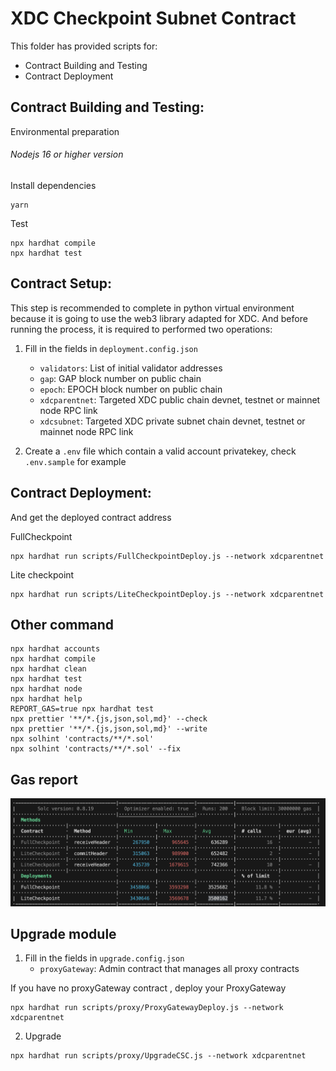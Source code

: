 # XDC Checkpoint Subnet Contract

This folder has provided scripts for:

- Contract Building and Testing
- Contract Deployment

## Contract Building and Testing:

Environmental preparation

###### Nodejs 16 or higher version

Install dependencies

```shell
yarn
```

Test

```shell
npx hardhat compile
npx hardhat test
```

## Contract Setup:

This step is recommended to complete in python virtual environment because it is going to use the web3 library adapted for XDC. And before running the process, it is required to performed two operations:

1. Fill in the fields in `deployment.config.json`

   - `validators`: List of initial validator addresses
   - `gap`: GAP block number on public chain
   - `epoch`: EPOCH block number on public chain
   - `xdcparentnet`: Targeted XDC public chain devnet, testnet or mainnet node RPC link
   - `xdcsubnet`: Targeted XDC private subnet chain devnet, testnet or mainnet node RPC link

2. Create a `.env` file which contain a valid account privatekey, check `.env.sample` for example

## Contract Deployment:

And get the deployed contract address

FullCheckpoint

```shell
npx hardhat run scripts/FullCheckpointDeploy.js --network xdcparentnet
```

Lite checkpoint

```shell
npx hardhat run scripts/LiteCheckpointDeploy.js --network xdcparentnet
```

## Other command

```shell
npx hardhat accounts
npx hardhat compile
npx hardhat clean
npx hardhat test
npx hardhat node
npx hardhat help
REPORT_GAS=true npx hardhat test
npx prettier '**/*.{js,json,sol,md}' --check
npx prettier '**/*.{js,json,sol,md}' --write
npx solhint 'contracts/**/*.sol'
npx solhint 'contracts/**/*.sol' --fix
```

## Gas report

![Alt text](image.png)

## Upgrade module

1. Fill in the fields in `upgrade.config.json`
   - `proxyGateway`: Admin contract that manages all proxy contracts

If you have no proxyGateway contract , deploy your ProxyGateway

```shell
npx hardhat run scripts/proxy/ProxyGatewayDeploy.js --network xdcparentnet
```

2. Upgrade

```shell
npx hardhat run scripts/proxy/UpgradeCSC.js --network xdcparentnet
```
